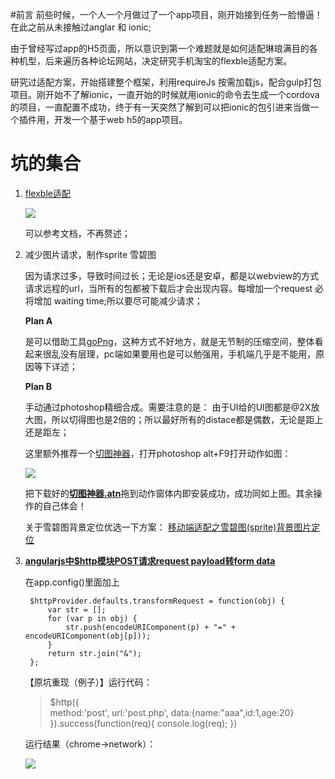 #前言
前些时候，一个人一个月做过了一个app项目，刚开始接到任务一脸懵逼！在此之前从未接触过anglar 和 ionic;

由于曾经写过app的H5页面，所以意识到第一个难题就是如何适配琳琅满目的各种机型，后来遍历各种论坛网站，决定研究手机淘宝的flexble适配方案。

研究过适配方案，开始搭建整个框架，利用requireJs 按需加载js，配合gulp打包项目。刚开始不了解ionic，一直开始的时候就用ionic的命令去生成一个cordova的项目，一直配置不成功，终于有一天突然了解到可以把ionic的包引进来当做一个插件用，开发一个基于web h5的app项目。

# 坑的集合

1. [flexble适配](https://github.com/huainanhai/flexible) 

	[![](https://camo.githubusercontent.com/5ac077a46fc12456b71725f70cab904abcffb6e7/687474703a2f2f7777772e773363706c75732e636f6d2f73697465732f64656661756c742f66696c65732f626c6f67732f323031352f313531312f72656d2d312e6a7067)](https://github.com/huainanhai/flexible)

	可以参考文档，不再赘述；

2. 减少图片请求，制作sprite 雪碧图

	因为请求过多，导致时间过长；无论是ios还是安卓，都是以webview的方式请求远程的url，当所有的包都被下载后才会出现内容。每增加一个request 必将增加 waiting time;所以要尽可能减少请求；

	**Plan A** 
	
	是可以借助工具[goPng](https://github.com/huainanhai/gopng)，这种方式不好地方，就是无节制的压缩空间，整体看起来很乱没有层理，pc端如果要用也是可以勉强用，手机端几乎是不能用，原因等下详述；

	**Plan B**

	手动通过photoshop精细合成。需要注意的是： 由于UI给的UI图都是@2X放大图，所以切得图也是2倍的；所以最好所有的distace都是偶数，无论是距上还是距左；

	这里额外推荐一个[切图神器](https://github.com/huainanhai/projectSummary/tree/master/tool)，打开photoshop alt+F9打开动作如图：


	[![](http://i.imgur.com/Rswa6Vv.png)](https://github.com/huainanhai/projectSummary/tree/master/tool) 

	把下载好的[**切图神器.atn**](https://github.com/huainanhai/projectSummary/tree/master/tool)拖到动作窗体内即安装成功，成功同如上图。其余操作的自己体会！
	
	关于雪碧图背景定位优选一下方案：
	[移动端适配之雪碧图(sprite)背景图片定位](http://www.jianshu.com/p/d3b19968a4c2)

3. [**angularjs中$http模块POST请求request payload转form data**](http://www.360doc.com/content/15/0521/12/203871_472172841.shtml)
	
	在app.config()里面加上

        $httpProvider.defaults.transformRequest = function(obj) {
            var str = [];
            for (var p in obj) {
                str.push(encodeURIComponent(p) + "=" + encodeURIComponent(obj[p]));
            }
            return str.join("&");
        };




	【原坑重现（例子）】运行代码：

	> 	$http({  
	> 	   method:'post', 
	> 	   url:'post.php', 
	> 	   data:{name:"aaa",id:1,age:20} 
	> 	}).success(function(req){
	> 	   console.log(req); 
	> 	})  
	> 

	运行结果（chrome→network）：

	![](http://image85.360doc.com/DownloadImg/2015/05/2112/53806604_1.jpg)

	

	

	


	





